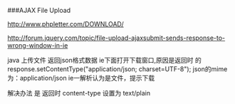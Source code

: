 
###AJAX File Upload

http://www.phpletter.com/DOWNLOAD/

http://forum.jquery.com/topic/file-upload-ajaxsubmit-sends-response-to-wrong-window-in-ie


java 上传文件 返回json格式数据 ie下面打开下载窗口,原因是返回时 的response.setContentType("application/json; charset=UTF-8");
json的mime为：application/json ie一解析认为是文件，提示下载

解决办法 是 返回时 content-type 设置为 text/plain